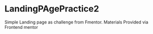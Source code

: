 # LandingPAgePractice2
Simple Landing page as challenge from Fmentor.  Materials Provided via Frontend mentor
